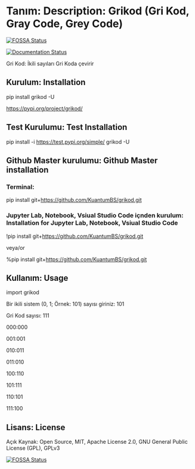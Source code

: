 # Tanım: Description: Grikod (Gri Kod, Gray Code, Grey Code)
[![FOSSA Status](https://app.fossa.com/api/projects/git%2Bgithub.com%2FKuantumBS%2Fgrikod.svg?type=shield)](https://app.fossa.com/projects/git%2Bgithub.com%2FKuantumBS%2Fgrikod?ref=badge_shield)

[![Documentation Status](https://readthedocs.org/projects/grikod/badge/?version=main)](https://grikod.readthedocs.io/en/main/?badge=main)


Gri Kod: İkili sayıları Gri Koda çevirir

## Kurulum: Installation

pip install grikod -U

https://pypi.org/project/grikod/

## Test Kurulumu: Test Installation

pip install -i https://test.pypi.org/simple/ grikod -U

## Github Master kurulumu: Github Master installation

### Terminal:

pip install git+https://github.com/KuantumBS/grikod.git

### Jupyter Lab, Notebook, Vsiual Studio Code içnden kurulum: Installation for Jupyter Lab, Notebook, Vsiual Studio Code

!pip install git+https://github.com/KuantumBS/grikod.git

veya/or

%pip install git+https://github.com/KuantumBS/grikod.git

## Kullanım: Usage

import grikod

Bir ikili sistem (0, 1; Örnek: 101) sayısı giriniz:  101

Gri Kod sayısı:  111

000:000 

001:001 

010:011 

011:010 

100:110 

101:111 

110:101 

111:100 

## Lisans: License

Açık Kaynak: Open Source, MIT, Apache License 2.0, GNU General Public License (GPL), GPLv3


[![FOSSA Status](https://app.fossa.com/api/projects/git%2Bgithub.com%2FKuantumBS%2Fgrikod.svg?type=large)](https://app.fossa.com/projects/git%2Bgithub.com%2FKuantumBS%2Fgrikod?ref=badge_large)
